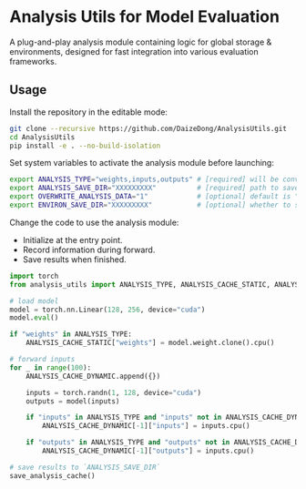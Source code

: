 # Analysis Utils for Model Evaluation

A plug-and-play analysis module containing logic for global storage & environments, designed for fast integration into various evaluation frameworks.

## Usage

Install the repository in the editable mode:

```bash
git clone --recursive https://github.com/DaizeDong/AnalysisUtils.git
cd AnalysisUtils
pip install -e . --no-build-isolation
```

Set system variables to activate the analysis module before launching:

```bash
export ANALYSIS_TYPE="weights,inputs,outputs" # [required] will be converted into a str list if not empty (the analysis is enabled as long as the name `ANALYSIS_TYPE` is defined)
export ANALYSIS_SAVE_DIR="XXXXXXXXX"          # [required] path to save the analysis results
export OVERWRITE_ANALYSIS_DATA="1"            # [optional] default is "0" (not overwrite)
export ENVIRON_SAVE_DIR="XXXXXXXXX"           # [optional] whether to save the system environs for debugging
```

Change the code to use the analysis module:

- Initialize at the entry point.
- Record information during forward.
- Save results when finished.

```python
import torch
from analysis_utils import ANALYSIS_TYPE, ANALYSIS_CACHE_STATIC, ANALYSIS_CACHE_DYNAMIC, save_analysis_cache

# load model
model = torch.nn.Linear(128, 256, device="cuda")
model.eval()

if "weights" in ANALYSIS_TYPE:
    ANALYSIS_CACHE_STATIC["weights"] = model.weight.clone().cpu()

# forward inputs
for _ in range(100):
    ANALYSIS_CACHE_DYNAMIC.append({})

    inputs = torch.randn(1, 128, device="cuda")
    outputs = model(inputs)

    if "inputs" in ANALYSIS_TYPE and "inputs" not in ANALYSIS_CACHE_DYNAMIC[-1]:
        ANALYSIS_CACHE_DYNAMIC[-1]["inputs"] = inputs.cpu()

    if "outputs" in ANALYSIS_TYPE and "outputs" not in ANALYSIS_CACHE_DYNAMIC[-1]:
        ANALYSIS_CACHE_DYNAMIC[-1]["outputs"] = inputs.cpu()

# save results to `ANALYSIS_SAVE_DIR`
save_analysis_cache()
```